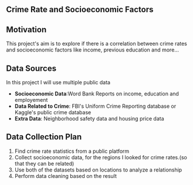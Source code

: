 ## Crime Rate and Socioeconomic Factors

## Motivation
This project's aim is to explore if there is a correlation between crime rates and socioeconomic factors like income, previous education and more...

## Data Sources
In this project I will use multiple public data
- **Socioeconomic Data**:Word Bank Reports on income, education and employement
- **Data Related to Crime**: FBI's Uniform Crime Reporting database or Kaggle's public crime database
- **Extra Data**: Neighborhood safety data and housing price data

## Data Collection Plan
1. Find crime rate statistics from a public platform
2. Collect socioeconomic data, for the regions I looked for crime rates.(so that they can be related)
3. Use both of the datasets based on locations to analyze a relationship
4. Perform data cleaning based on the result